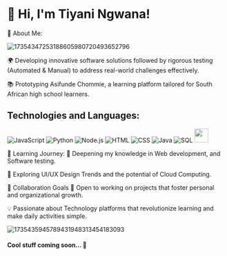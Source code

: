 
# 👋 Hi, I'm Tiyani Ngwana!


🌟 About Me:

![17354347253188605980720493652796](https://github.com/user-attachments/assets/b4433481-0419-4940-876b-2e1305c40331)

🌍 Developing innovative software solutions followed by rigorous testing (Automated & Manual) to address real-world challenges effectively.

📚 Prototyping Asifunde Chommie, a learning platform tailored for South African high school learners.

## Technologies and Languages:

![JavaScript](https://skillicons.dev/icons?i=js)
![Python](https://skillicons.dev/icons?i=python)
![Node.js](https://skillicons.dev/icons?i=nodejs)
![HTML](https://skillicons.dev/icons?i=html)
![CSS](https://skillicons.dev/icons?i=css)
![Java](https://skillicons.dev/icons?i=java)
![SQL](https://skillicons.dev/icons?i=mysql)
<img height="32" width="32" src="https://cdn.jsdelivr.net/npm/simple-icons@v13/icons/jira.svg" />

🌱 Learning Journey:
🔐 Deepening my knowledge in Web development, and Software testing.

🎨 Exploring UI/UX Design Trends and the potential of Cloud Computing.

👯 Collaboration Goals
🤝 Open to working on projects that foster personal and organizational growth.

💡 Passionate about Technology platforms that revolutionize learning and make daily activities simple.

![1735435945789431948313454183093](https://github.com/user-attachments/assets/477ec99c-fcd4-4d2d-963c-9a535ee06db1)


#### Cool stuff coming soon... 📇

<!--
**ngwanatiyani/ngwanatiyani** is a ✨ _special_ ✨ repository because its `README.md` (this file) appears on your GitHub profile.


-->
